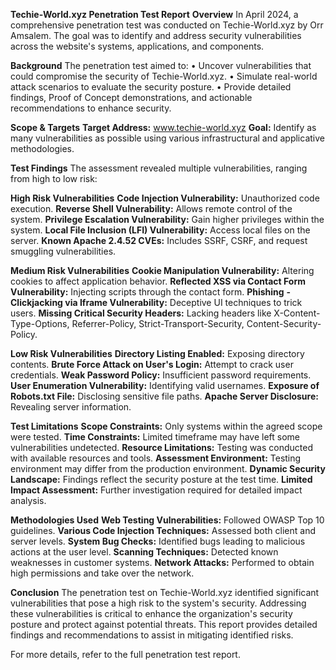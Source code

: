 **Techie-World.xyz Penetration Test Report**
**Overview**
In April 2024, a comprehensive penetration test was conducted on Techie-World.xyz by Orr Amsalem. The goal was to identify and address security vulnerabilities across the website's systems, applications, and components.

**Background**
The penetration test aimed to:
• Uncover vulnerabilities that could compromise the security of Techie-World.xyz.
• Simulate real-world attack scenarios to evaluate the security posture.
• Provide detailed findings, Proof of Concept demonstrations, and actionable recommendations to enhance security.

**Scope & Targets**
**Target Address:** www.techie-world.xyz
**Goal:** Identify as many vulnerabilities as possible using various infrastructural and applicative methodologies.

**Test Findings**
The assessment revealed multiple vulnerabilities, ranging from high to low risk:

**High Risk Vulnerabilities**
**Code Injection Vulnerability:** Unauthorized code execution.
**Reverse Shell Vulnerability:** Allows remote control of the system.
**Privilege Escalation Vulnerability:** Gain higher privileges within the system.
**Local File Inclusion (LFI) Vulnerability:** Access local files on the server.
**Known Apache 2.4.52 CVEs:**  Includes SSRF, CSRF, and request smuggling vulnerabilities.

**Medium Risk Vulnerabilities**
**Cookie Manipulation Vulnerability:** Altering cookies to affect application behavior.
**Reflected XSS via Contact Form Vulnerability:** Injecting scripts through the contact form.
**Phishing** **- Clickjacking via Iframe Vulnerability:** Deceptive UI techniques to trick users.
**Missing Critical Security Headers:** Lacking headers like X-Content-Type-Options, Referrer-Policy, Strict-Transport-Security, Content-Security-Policy.

**Low Risk Vulnerabilities**
**Directory Listing Enabled:** Exposing directory contents.
**Brute Force Attack on User's Login:** Attempt to crack user credentials.
**Weak Password Policy:** Insufficient password requirements.
**User Enumeration Vulnerability:** Identifying valid usernames.
**Exposure of Robots.txt File:** Disclosing sensitive file paths.
**Apache Server Disclosure:** Revealing server information.

**Test Limitations**
**Scope Constraints:** Only systems within the agreed scope were tested.
**Time Constraints:** Limited timeframe may have left some vulnerabilities undetected.
**Resource Limitations:** Testing was conducted with available resources and tools.
**Assessment Environment:** Testing environment may differ from the production environment.
**Dynamic Security Landscape:** Findings reflect the security posture at the test time.
**Limited Impact Assessment:** Further investigation required for detailed impact analysis.

**Methodologies Used**
**Web Testing Vulnerabilities:** Followed OWASP Top 10 guidelines.
**Various Code Injection Techniques:** Assessed both client and server levels.
**System Bug Checks:** Identified bugs leading to malicious actions at the user level.
**Scanning Techniques:** Detected known weaknesses in customer systems.
**Network Attacks:** Performed to obtain high permissions and take over the network.

**Conclusion** 
The penetration test on Techie-World.xyz identified significant vulnerabilities that pose a high risk to the system's security. Addressing these vulnerabilities is critical to enhance the organization's security posture and protect against potential threats. This report provides detailed findings and recommendations to assist in mitigating identified risks.

For more details, refer to the full penetration test report.
